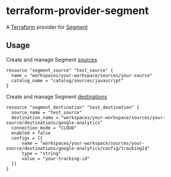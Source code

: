 # terraform-provider-segment

A [Terraform](https://www.terraform.io/) provider for [Segment](https://www.segment.com)

## Usage

Create and manage Segment [sources](https://segment.com/docs/sources/)
```
resource "segment_source" "test_source" {
  name = "workspaces/your-workspace/sources/your-source"
  catalog_name = "catalog/sources/javascript"
}
```

Create and manage Segment [destinations](https://segment.com/docs/destinations/)
```
resource "segment_destination" "test_destination" {
  source_name = "test_source"
  destination_name = "workspaces/your-workspace/sources/your-source/destinations/google-analytics"
  connection_mode = "CLOUD"
  enabled = false
  configs = [{
      name = "workspaces/your-workspace/sources/your-source/destinations/google-analytics/config/trackingId"
      type = "string"
      value = "your-tracking-id"
  }]
}
```